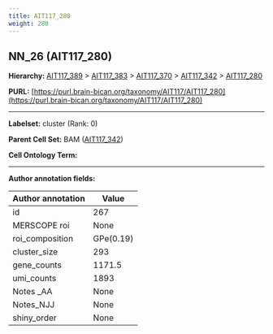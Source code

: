 ```yaml
---
title: AIT117_280
weight: 280
---
```

## NN_26 (AIT117_280)
<b>Hierarchy: </b>
[AIT117_389](../AIT117_389) >
[AIT117_383](../AIT117_383) >
[AIT117_370](../AIT117_370) >
[AIT117_342](../AIT117_342) >
[AIT117_280](../AIT117_280)

**PURL:** [https://purl.brain-bican.org/taxonomy/AIT117/AIT117_280](https://purl.brain-bican.org/taxonomy/AIT117/AIT117_280)

---


**Labelset:** cluster (Rank: 0)

**Parent Cell Set:** BAM ([AIT117_342](../AIT117_342))



**Cell Ontology Term:** 

[MARKER GENES.]: #


---

[TRANSFERRED ANNOTATIONS.]: #


[AUTHOR ANNOTATION FIELDS.]: #


**Author annotation fields:**

| Author annotation | Value |
|-------------------|-------|
|id|267|
|MERSCOPE roi|None|
|roi_composition|GPe(0.19) | NAC(0.15) | PuPV(0.11) | GPi(0.11) | STH(0.1) | SN-VTA(0.09) | CaT(0.07) | PuR(0.06)|
|cluster_size|293|
|gene_counts|1171.5|
|umi_counts|1893|
|Notes _AA|None|
|Notes_NJJ|None|
|shiny_order|None|
